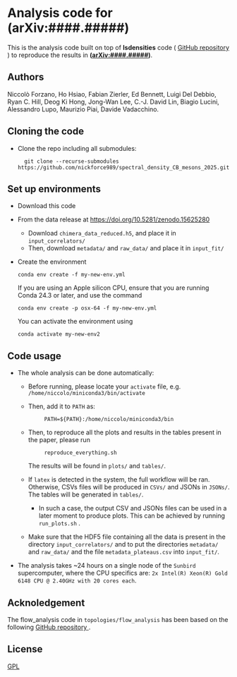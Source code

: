 # Analysis code for (arXiv:####.#####)

This is the analysis code built on top of **lsdensities** code (
<a href="https://github.com/LupoA/lsdensities"> GitHub repository </a>) to
reproduce the results in **([arXiv:####.#####][paper])**.

## Authors

Niccolò Forzano, Ho Hsiao, Fabian Zierler, Ed Bennett, Luigi Del Debbio, Ryan C. Hill,
Deog Ki Hong, Jong-Wan Lee, C.-J. David Lin, Biagio Lucini, Alessandro Lupo,
Maurizio Piai, Davide Vadacchino.

## Cloning the code

* Clone the repo including all submodules: 
    
        git clone --recurse-submodules https://github.com/nickforce989/spectral_density_CB_mesons_2025.git


## Set up environments

* Download this code
* From the data release at https://doi.org/10.5281/zenodo.15625280
  * Download ``chimera_data_reduced.h5``, and place it in ``input_correlators/``
  * Then, download ``metadata/`` and ``raw_data/`` and place it in ``input_fit/``

* Create the environment
  
      conda env create -f my-new-env.yml
  
  If you are using an Apple silicon CPU, ensure that you are running Conda 24.3 or later, and use the command 
  
      conda env create -p osx-64 -f my-new-env.yml
      
  You can activate the environment using
 
      conda activate my-new-env2

## Code usage

* The whole analysis can be done automatically:
   * Before running, please locate your ``activate`` file, e.g. ``/home/niccolo/miniconda3/bin/activate``
   * Then, add it to ``PATH`` as:

              PATH=${PATH}:/home/niccolo/miniconda3/bin 
   
   * Then, to reproduce all the plots and results in the tables present in the paper, please run
       
              reproduce_everything.sh

     The results will be found in ``plots/`` and ``tables/``.
   * If ``latex`` is detected in the system, the full workflow will be ran. Otherwise, CSVs files will be produced in ``CSVs/`` and JSONs in ``JSONs/``. The tables will be generated in ``tables/``. 
        * In such a case, the output CSV and JSONs files can be used in a later moment to produce plots. This can be
        achieved by running ``run_plots.sh`` .

   * Make sure that the HDF5 file containing all the data is present in the  directory ``input_correlators/`` and to put the directories ``metadata/`` and ``raw_data/`` and the file ``metadata_plateaus.csv`` into ``input_fit/``.


* The analysis takes ~24 hours on a single node of the ```Sunbird``` supercomputer, where the CPU specifics are:
  ```2x Intel(R) Xeon(R) Gold 6148 CPU @ 2.40GHz with 20 cores each```.

## Acknoledgement

The flow_analysis code in ```topologies/flow_analysis``` has been based on the following <a href="https://github.com/edbennett/flow_analysis/"> GitHub repository </a>.

## License

[GPL](https://choosealicense.com/licenses/gpl-3.0/)


[paper]: https://arxiv.org/abs/####.#####
